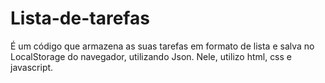 # Lista-de-tarefas
É um código que armazena as suas tarefas em formato de lista e salva no LocalStorage do navegador, utilizando Json. Nele, utilizo html, css e javascript.
